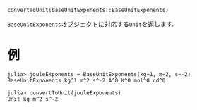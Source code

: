 ```
convertToUnit(baseUnitExponents::BaseUnitExponents)
```

`BaseUnitExponents`オブジェクトに対応する`Unit`を返します。

# 例

```jldoctest
julia> jouleExponents = BaseUnitExponents(kg=1, m=2, s=-2)
BaseUnitExponents kg^1 m^2 s^-2 A^0 K^0 mol^0 cd^0

julia> convertToUnit(jouleExponents)
Unit kg m^2 s^-2
```
